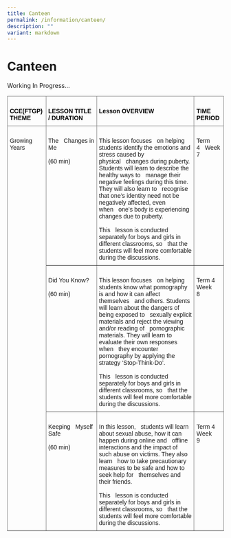 ```yaml
---
title: Canteen
permalink: /information/canteen/
description: ""
variant: markdown
---
```

# **Canteen**

Working In Progress...

<table class="tg" style="border-collapse:collapse;border-spacing:0"><thead>
<tr><th style="border-color:inherit;border-style:solid;border-width:1px;font-family:Arial, sans-serif;font-size:14px;font-weight:bold;overflow:hidden;padding:10px 5px;text-align:left;vertical-align:top;word-break:normal"><br><span style="color:black">CCE(FTGP) THEME</span><span style="background-color:#D9D9D9"> </span></th><th style="border-color:inherit;border-style:solid;border-width:1px;font-family:Arial, sans-serif;font-size:14px;font-weight:bold;overflow:hidden;padding:10px 5px;text-align:left;vertical-align:top;word-break:normal"><br><span style="color:black">LESSON    TITLE / DURATION</span><span style="background-color:#D9D9D9"> </span></th><th style="border-color:inherit;border-style:solid;border-width:1px;font-family:Arial, sans-serif;font-size:14px;font-weight:bold;overflow:hidden;padding:10px 5px;text-align:left;vertical-align:top;word-break:normal"><br><span style="color:black">Lesson OVERVIEW</span></th>
<th style="border-color:inherit;border-style:solid;border-width:1px;font-family:Arial, sans-serif;font-size:14px;font-weight:bold;overflow:hidden;padding:10px 5px;text-align:left;vertical-align:top;word-break:normal"><br><span style="color:black">TIME PERIOD </span><br></th></tr>
</thead>
<tbody>
<tr><td rowspan="3" style="border-color:inherit;border-style:solid;border-width:1px;font-family:Arial, sans-serif;font-size:14px;overflow:hidden;padding:10px 5px;text-align:left;vertical-align:top;word-break:normal">&nbsp;&nbsp;&nbsp;<br>Growing Years&nbsp;&nbsp;&nbsp;</td><td style="border-color:inherit;border-style:solid;border-width:1px;font-family:Arial, sans-serif;font-size:14px;overflow:hidden;padding:10px 5px;text-align:left;vertical-align:top;word-break:normal">&nbsp;&nbsp;&nbsp;<br>The&nbsp;&nbsp;&nbsp;Changes in Me<br>&nbsp;&nbsp;&nbsp;<br>(60 min)&nbsp;&nbsp;&nbsp;</td>
<td style="border-color:inherit;border-style:solid;border-width:1px;font-family:Arial, sans-serif;font-size:14px;overflow:hidden;padding:10px 5px;text-align:left;vertical-align:top;word-break:normal">&nbsp;&nbsp;&nbsp;<br>This lesson focuses&nbsp;&nbsp;&nbsp;on helping students identify the emotions and stress caused by physical&nbsp;&nbsp;&nbsp;changes during puberty. Students will learn to describe the healthy ways to&nbsp;&nbsp;&nbsp;manage their negative feelings during this time. They will also learn to&nbsp;&nbsp;&nbsp;recognise that one’s identity need not be negatively affected, even when&nbsp;&nbsp;&nbsp;one’s body is experiencing changes due to puberty. <br>&nbsp;&nbsp;&nbsp;<br>This&nbsp;&nbsp;&nbsp;lesson is conducted separately for boys and girls in different classrooms, so&nbsp;&nbsp;&nbsp;that the students will feel more comfortable during the discussions.&nbsp;&nbsp;&nbsp;</td>
<td style="border-color:inherit;border-style:solid;border-width:1px;font-family:Arial, sans-serif;font-size:14px;overflow:hidden;padding:10px 5px;text-align:left;vertical-align:top;word-break:normal">&nbsp;&nbsp;&nbsp;<br>Term 4&nbsp;&nbsp;&nbsp;Week 7&nbsp;&nbsp;&nbsp;</td></tr>
<tr><td style="border-color:inherit;border-style:solid;border-width:1px;font-family:Arial, sans-serif;font-size:14px;overflow:hidden;padding:10px 5px;text-align:left;vertical-align:top;word-break:normal">&nbsp;&nbsp;&nbsp;<br>Did You Know?<br>&nbsp;&nbsp;&nbsp;<br>(60 min)<br>&nbsp;&nbsp;&nbsp;<br> &nbsp;&nbsp;&nbsp;</td>
<td style="border-color:inherit;border-style:solid;border-width:1px;font-family:Arial, sans-serif;font-size:14px;overflow:hidden;padding:10px 5px;text-align:left;vertical-align:top;word-break:normal">&nbsp;&nbsp;&nbsp;<br>This lesson focuses&nbsp;&nbsp;&nbsp;on helping students know what pornography is and how it can affect themselves&nbsp;&nbsp;&nbsp;and others. Students will learn about the dangers of being exposed to&nbsp;&nbsp;&nbsp;sexually explicit materials and reject the viewing and/or reading of&nbsp;&nbsp;&nbsp;pornographic materials. They will learn to evaluate their own responses when&nbsp;&nbsp;&nbsp;they encounter pornography by applying the strategy ‘Stop-Think-Do’. <br>&nbsp;&nbsp;&nbsp;<br>This&nbsp;&nbsp;&nbsp;lesson is conducted separately for boys and girls in different classrooms, so&nbsp;&nbsp;&nbsp;that the students will feel more comfortable during the discussions.&nbsp;&nbsp;&nbsp;</td>
<td style="border-color:inherit;border-style:solid;border-width:1px;font-family:Arial, sans-serif;font-size:14px;overflow:hidden;padding:10px 5px;text-align:left;vertical-align:top;word-break:normal">&nbsp;&nbsp;&nbsp;<br>Term 4 Week 8&nbsp;&nbsp;&nbsp;</td></tr>
<tr><td style="border-color:inherit;border-style:solid;border-width:1px;font-family:Arial, sans-serif;font-size:14px;overflow:hidden;padding:10px 5px;text-align:left;vertical-align:top;word-break:normal">&nbsp;&nbsp;&nbsp;<br>Keeping&nbsp;&nbsp;&nbsp;Myself Safe<br>&nbsp;&nbsp;&nbsp;<br>(60 min)<br>&nbsp;&nbsp;&nbsp;<br> &nbsp;&nbsp;&nbsp;</td>
<td style="border-color:inherit;border-style:solid;border-width:1px;font-family:Arial, sans-serif;font-size:14px;overflow:hidden;padding:10px 5px;text-align:left;vertical-align:top;word-break:normal">&nbsp;&nbsp;&nbsp;<br>In this lesson,&nbsp;&nbsp;&nbsp;students will learn about sexual abuse, how it can happen during online and&nbsp;&nbsp;&nbsp;offline interactions and the impact of such abuse on victims. They also learn&nbsp;&nbsp;&nbsp;how to take precautionary measures to be safe and how to seek help for&nbsp;&nbsp;&nbsp;themselves and their friends.<br>&nbsp;&nbsp;&nbsp;<br>This&nbsp;&nbsp;&nbsp;lesson is conducted separately for boys and girls in different classrooms, so&nbsp;&nbsp;&nbsp;that the students will feel more comfortable during the discussions.&nbsp;&nbsp;&nbsp;</td>
<td style="border-color:inherit;border-style:solid;border-width:1px;font-family:Arial, sans-serif;font-size:14px;overflow:hidden;padding:10px 5px;text-align:left;vertical-align:top;word-break:normal">&nbsp;&nbsp;&nbsp;<br>Term 4 Week 9&nbsp;&nbsp;&nbsp;</td></tr>
</tbody></table>